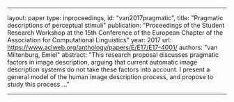 
---
layout: paper
type: inproceedings,
id: "van2017pragmatic",
title: "Pragmatic descriptions of perceptual stimuli"
publication: "Proceedings of the Student Research Workshop at the 15th Conference of the European Chapter of the Association for Computational Linguistics"
year: 2017
url: https://www.aclweb.org/anthology/papers/E/E17/E17-4001/
authors: "van Miltenburg, Emiel"
abstract: "This research proposal discusses pragmatic factors in image description, arguing that current automatic image description systems do not take these factors into account. I present a general model of the human image description process, and propose to study this process …"

---
